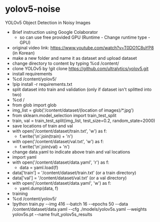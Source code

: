 # yolov5-noise
YOLOv5 Object Detection in Noisy Images
* Brief instruction using Google Colaborator
  * so can use free provided GPU (Runtime - Change runtime type - GPU) 
* original video link: https://www.youtube.com/watch?v=T0DO1C8uYP8 (in Korean)
* make a new folder and name it as dataset and upload dataset
* change directory to content by typing %cd /content/
* clone YOLOv5 by !git clone https://github.com/ultralytics/yolov5.git
* install requirements
 * %cd /content/yolov5/
 * !pip install -r requirements.txt
* split dataset into train and validation (only if dataset isn't splitted into two)
 * %cd /
 * from glob import glob
 * img_list = glob('/content/dataset/(location of images)/*.jpg')
 * from sklearn.model_selection import train_test_split
 * train, val = train_test_split(img_list, test_size=0.2, random_state=2000)
* save locations of train and val
 * with open('/content/dataset/train.txt', 'w') as f:
   * f.write('\n'.join(train) + 'n')
 * with open('/content/dataset/val.txt', 'w') as f:
   * f.write('\n'.join(val) + 'n')
* change data.yaml to indicate above train and val locations
 *  import yaml
 *  with open('/content/dataset/data.yaml', 'r') as f:
    * data = yaml.load(f)
 * data['train'] = '/content/dataset/train.txt' (or a train directory)
 * data['val'] = '/content/dataset/val.txt' (or a val directory)
 * with open('/content/dataset/data.yaml', 'w') as f:
   * yaml.dump(data, f)
* training
 * %cd /content/yolov5/
 * !python train.py --img 416 --batch 16 --epochs 50 --data /content/dataset/data.yaml --cfg ./models/yolov5s.yaml --weights yolov5s.pt --name fruit_yolov5s_results
